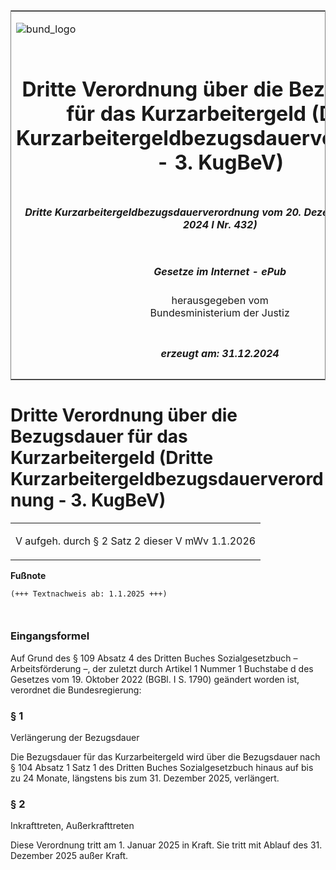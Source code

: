 <span id="DECKBLATT.html"></span>

<table border="0" frame="border" width="100%">

<tr valign="top">

<td align="left">

![bund\_logo](BfJ_2021_Web_de_de.gif)

</td>

<td align="right">

 

</td>

</tr>

<tr align="center" valign="middle">

<td colspan="2">

# Dritte Verordnung über die Bezugsdauer für das Kurzarbeitergeld (Dritte Kurzarbeitergeldbezugsdauerverordnung - 3. KugBeV)

</td>

</tr>

<tr align="center" valign="middle">

<td colspan="2">

##### Dritte Kurzarbeitergeldbezugsdauerverordnung vom 20. Dezember 2024 (BGBl. 2024 I Nr. 432)

</td>

</tr>

<tr align="center" valign="middle">

<td colspan="2">

  
  

##### Gesetze im Internet - ePub  
  
herausgegeben vom  
Bundesministerium der Justiz

</td>

</tr>

<tr align="center" valign="bottom">

<td colspan="2">

  
  

##### erzeugt am: 31.12.2024

</td>

</tr>

</table>

<span id="BJNR1B00A0024.html"></span>

# Dritte Verordnung über die Bezugsdauer für das Kurzarbeitergeld (Dritte Kurzarbeitergeldbezugsdauerverordnung - 3. KugBeV)

<div>

<div class="jnhtml">

<table width="100%">

<colgroup>

<col width="10%">

</col>

<col width="90%">

</col>

</colgroup>

<tr>

<td class="StandkommentarAufh" colspan="2">

V aufgeh. durch § 2 Satz 2 dieser V mWv 1.1.2026

</div>

</div>

</td>

</tr>

</table>

</div>

</div>

<div>

  
**Fußnote**

<div class="jnhtml">

<div>

<div class="jurAbsatz">

  

``` 
(+++ Textnachweis ab: 1.1.2025 +++)

 
```

</div>

</div>

</div>

</div>

<span id="BJNR1B00A0024BJNE000100000.html"></span>

### Eingangsformel  

<div>

<div class="jnhtml">

<div>

<div class="jurAbsatz">

Auf Grund des § 109 Absatz 4 des Dritten Buches Sozialgesetzbuch –
Arbeitsförderung –, der zuletzt durch Artikel 1 Nummer 1 Buchstabe d des
Gesetzes vom 19. Oktober 2022 (BGBl. I S. 1790) geändert worden ist,
verordnet die Bundesregierung:

</div>

</div>

</div>

</div>

<span id="BJNR1B00A0024BJNE000200000.html"></span>

### § 1  
Verlängerung der Bezugsdauer

<div>

<div class="jnhtml">

<div>

<div class="jurAbsatz">

Die Bezugsdauer für das Kurzarbeitergeld wird über die Bezugsdauer nach
§ 104 Absatz 1 Satz 1 des Dritten Buches Sozialgesetzbuch hinaus auf
bis zu 24 Monate, längstens bis zum 31. Dezember 2025, verlängert.

</div>

</div>

</div>

</div>

<span id="BJNR1B00A0024BJNE000300000.html"></span>

### § 2  
Inkrafttreten, Außerkrafttreten

<div>

<div class="jnhtml">

<div>

<div class="jurAbsatz">

Diese Verordnung tritt am 1. Januar 2025 in Kraft. Sie tritt mit Ablauf
des 31. Dezember 2025 außer Kraft.

</div>

</div>

</div>

</div>

